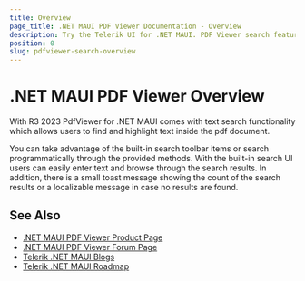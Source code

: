 ```yaml
---
title: Overview
page_title: .NET MAUI PDF Viewer Documentation - Overview
description: Try the Telerik UI for .NET MAUI. PDF Viewer search feature for searching text in the loaded document. 
position: 0
slug: pdfviewer-search-overview
---
```


# .NET MAUI PDF Viewer Overview

With R3 2023 PdfViewer for .NET MAUI comes with text search functionality which allows users to find and highlight text inside the pdf document.

You can take advantage of the built-in search toolbar items or search programmatically through the provided methods. 
With the built-in search UI users can easily enter text and browse through the search results. In addition, there is a small toast message showing the count of the search results or a localizable message in case no results are found.

## See Also

- [.NET MAUI PDF Viewer Product Page](https://www.telerik.com/maui-ui/pdfviewer)
- [.NET MAUI PDF Viewer Forum Page](https://www.telerik.com/forums/maui?tagId=2059)
- [Telerik .NET MAUI Blogs](https://www.telerik.com/blogs/mobile-net-maui)
- [Telerik .NET MAUI Roadmap](https://www.telerik.com/support/whats-new/maui-ui/roadmap)
